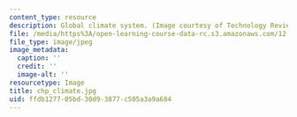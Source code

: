 ```yaml
---
content_type: resource
description: Global climate system. (Image courtesy of Technology Review, MIT.)
file: /media/https%3A/open-learning-course-data-rc.s3.amazonaws.com/12-812-general-circulation-of-the-earths-atmosphere-fall-2005/ffdb127705bd30d93877c505a3a9a684_chp_climate.jpg
file_type: image/jpeg
image_metadata:
  caption: ''
  credit: ''
  image-alt: ''
resourcetype: Image
title: chp_climate.jpg
uid: ffdb1277-05bd-30d9-3877-c505a3a9a684
---
```

